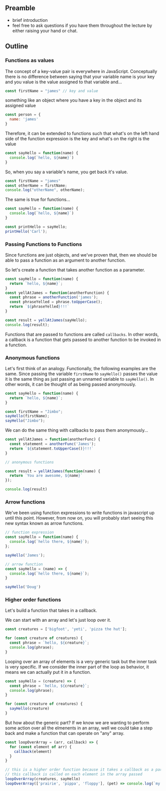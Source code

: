 ## Preamble
- brief introduction
- feel free to ask questions if you have them throughout the lecture by either raising your hand or chat.

## Outline


### Functions as values

The concept of a key-value pair is everywhere in JavaScript. Conceptually there is no difference between saying that your variable name is your key and you value is the value assigned to that variable and...

```js
const firstName = "james" // key and value
```

something like an object where you have a key in the object and its assigned value

```js
const person = {
  name: 'james'
}
```

Therefore, it can be extended to functions such that what's on the left hand side of the function expression is the key and what's on the right is the value

```js
const sayHello = function(name) {
  console.log(`hello, ${name}`)
}
```

So, when you say a variable's name, you get back it's value.

```js
const firstName = "james"
const otherName = firstName;
console.log("otherName", otherName);
```

The same is true for functions...

```js
const sayHello = function(name) {
  console.log(`hello, ${name}`)
}

const printHello = sayHello;
printHello('Carl');
```

### Passing Functions to Functions

Since functions are just objects, and we've proven that, then we should be able to pass a function as an argument to another function.

So let's create a function that takes another function as a parameter.

```js
const sayHello = function(name) {
  return `hello, ${name}`;
}
const yellAtJames = function(anotherFunction) {
  const phrase = anotherFunction('james');
  const phraseYelled = phrase.toUpperCase();
  return `${phraseYelled}!!!`
}

const result = yellAtJames(sayHello);
console.log(result);
```

Functions that are passed to functions are called `callbacks`. In other words, a callback is a function that gets passed to another function to be invoked in a function.

### Anonymous functions

Let's first think of an analogy. Functionally, the following examples are the same. Since passing the variable `firstName` to `sayHello()` passes the value it is the same thing as just passing an unnamed variable to `sayHello()`. In other words, it can be thought of as being passed anonymously.

```js
const sayHello = function(name) {
  return `hello, ${name}`;
}

const firstName = "Jimbo";
sayHello(firstName);
sayHello("Jimbo");
```

We can do the same thing with callbacks to pass them anonymously...

```js
const yellAtJames = function(anotherFunc) {
  const statement = anotherFunc('James');
  return `${statement.toUpperCase()}!!!`
}

// anonymous functions

const result = yellAtJames(function(name) {
  return `You are awesome, ${name}`
});

console.log(result)
```

### Arrow functions

We've been using function expressions to write functions in javascript up until this point. However, from now on, you will probably start seeing this new syntax known as arrow functions.

```js
// function expression
const sayHello = function(name) {
  console.log(`hello there, ${name}`);
};

sayHello('James');
```
```js
// arrow function
const sayHello = (name) => {
  console.log(`hello there, ${name}`);
}

sayHello('Doug')
```

### Higher order functions
Let's build a function that takes in a callback. 

We can start with an array and let's just loop over it.
```js
const creatures = ['bigfoot', 'yeti', 'pizza the hut'];

for (const creature of creatures) {
  const phrase = `hello, ${creature}`;
  console.log(phrase);
}

```

Looping over an array of elements is a very generic task but the inner task is very specific. If we consider the inner part of the loop as behavior, it means we can actually put it in a function.

```js
const sayHello = (creature) => {
  const phrase = `hello, ${creature}`;
  console.log(phrase);
}

for (const creature of creatures) {
  sayHello(creature)
}

```

But how about the generic part? If we know we are wanting to perform some action over all the elmenents in an array, well we could take a step back and make a function that can operate on "any" array.

```js
const loopOverArray = (arr, callback) => {
  for (const element of arr) {
    callback(element)
  }
}

// this is a higher order function because it takes a callback as a parameter
// this callback is called on each element in the array passed 
loopOverArray(creatures, sayHello)
loopOverArray(['prairie', 'pippa', 'floppy'], (pet) => console.log(`my pet's name is ${pet}`))

```